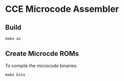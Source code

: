# CCE Microcode Assembler

## Build
```
make as
```

## Create Microcde ROMs
To compile the microcode binaries:

```
make bins
```

